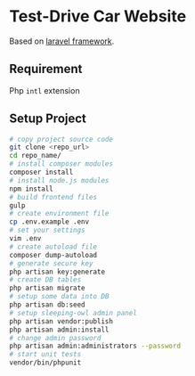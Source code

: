 # Test-Drive Car Website
Based on [laravel framework](http://laravel.com/).

## Requirement
Php `intl` extension

## Setup Project
```sh
# copy project source code
git clone <repo_url>
cd repo_name/
# install composer modules
composer install
# install node.js modules
npm install
# build frontend files
gulp
# create environment file
cp .env.example .env
# set your settings
vim .env
# create autoload file
composer dump-autoload
# generate secure key
php artisan key:generate
# create DB tables
php artisan migrate
# setup some data into DB
php artisan db:seed
# setup sleeping-owl admin panel
php artisan vendor:publish
php artisan admin:install
# change admin password
php artisan admin:administrators --password
# start unit tests
vendor/bin/phpunit
```